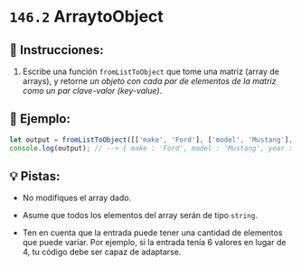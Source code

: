 # `146.2` ArraytoObject

## 📝 Instrucciones:

1. Escribe una función `fromListToObject` que tome una matriz (array de arrays), y retorne *un objeto con cada par de elementos de la matriz como un par clave-valor (key-value)*.

## 📎 Ejemplo:

```js
let output = fromListToObject([['make', 'Ford'], ['model', 'Mustang'], ['year', 1964]]);
console.log(output); // --> { make : 'Ford', model : 'Mustang', year : 1964 }
```

## 💡 Pistas:

+ No modifiques el array dado. 

+ Asume que todos los elementos del array serán de tipo `string`.

+ Ten en cuenta que la entrada puede tener una cantidad de elementos que puede variar. Por ejemplo, si la entrada tenía 6 valores en lugar de 4, tu código debe ser capaz de adaptarse.
